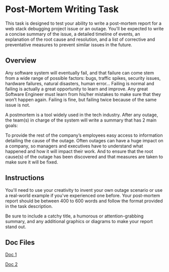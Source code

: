 # Post-Mortem Writing Task #
This task is designed to test your ability to write a post-mortem report for a web stack debugging project issue or an outage. You'll be expected to write a concise summary of the issue, a detailed timeline of events, an explanation of the root cause and resolution, and a list of corrective and preventative measures to prevent similar issues in the future.
## Overview ##
Any software system will eventually fail, and that failure can come stem from a wide range of possible factors: bugs, traffic spikes, security issues, hardware failures, natural disasters, human error… Failing is normal and failing is actually a great opportunity to learn and improve. Any great Software Engineer must learn from his/her mistakes to make sure that they won’t happen again. Failing is fine, but failing twice because of the same issue is not.

A postmortem is a tool widely used in the tech industry. After any outage, the team(s) in charge of the system will write a summary that has 2 main goals:

To provide the rest of the company’s employees easy access to information detailing the cause of the outage. Often outages can have a huge impact on a company, so managers and executives have to understand what happened and how it will impact their work.
And to ensure that the root cause(s) of the outage has been discovered and that measures are taken to make sure it will be fixed.


## Instructions ##
You'll need to use your creativity to invent your own outage scenario or use a real-world example if you've experienced one before. Your post-mortem report should be between 400 to 600 words and follow the format provided in the task description.

Be sure to include a catchy title, a humorous or attention-grabbing summary, and any additional graphics or diagrams to make your report stand out.

## Doc Files

[Doc 1](https://docs.google.com/document/d/1ay4oXQJVcluiSEiK4uKvCPl9jRC8K0Imz00Ghy0cVFg/edit?usp=sharing )

[Doc 2](https://docs.google.com/document/d/1A3GfLc5nRh1HxyrrlPJQo4bpmY7zYr2XDQnXWHM3zGA/edit?usp=sharing )
